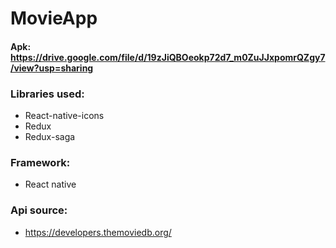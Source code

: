 # MovieApp

#### Apk: https://drive.google.com/file/d/19zJiQBOeokp72d7_m0ZuJJxpomrQZgy7/view?usp=sharing

### Libraries used: 
  * React-native-icons
  * Redux
  * Redux-saga 
### Framework:
  * React native
### Api source: 
  * https://developers.themoviedb.org/
